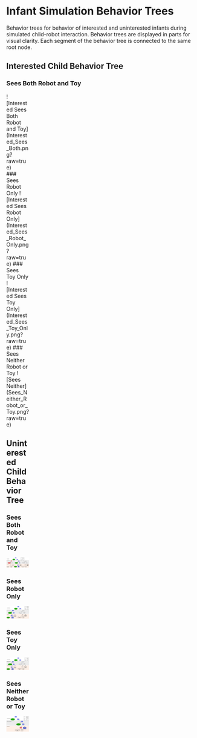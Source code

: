 # Infant Simulation Behavior Trees
Behavior trees for behavior of interested and uninterested infants during simulated child-robot interaction. Behavior trees are displayed in parts for visual clarity. Each segment of the behavior tree is connected to the same root node.


## Interested Child Behavior Tree
### Sees Both Robot and Toy
<div style="width:60px ; height:60px">
![Interested Sees Both Robot and Toy](Interested_Sees_Both.png?raw=true)
<div>
### Sees Robot Only
![Interested Sees Robot Only](Interested_Sees_Robot_Only.png?raw=true)
### Sees Toy Only
![Interested Sees Toy Only](Interested_Sees_Toy_Only.png?raw=true)
### Sees Neither Robot or Toy
![Sees Neither](Sees_Neither_Robot_or_Toy.png?raw=true)

## Uninterested Child Behavior Tree
### Sees Both Robot and Toy
![Uninterested Sees Both Robot and Toy](Uninterested_Sees_Both.png?raw=true)
### Sees Robot Only
![Uninterested Sees Robot Only](Uninterested_Sees_Robot_Only.png?raw=true)
### Sees Toy Only
![Uninterested Sees Toy Only](Uninterested_Sees_Toy_Only.png?raw=true)
### Sees Neither Robot or Toy
![Sees Neither](Sees_Neither_Robot_or_Toy.png?raw=true)
